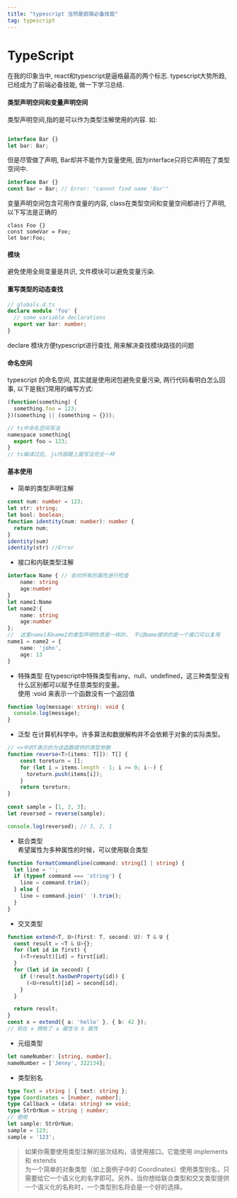 ```yaml
--- 
title: "typescript 当然是前端必备技能"
tag: typescript
---
```


# TypeScript
在我的印象当中, react和typescript是逼格最高的两个标志. typescript大势所趋, 已经成为了前端必备技能, 做一下学习总结.

#### 类型声明空间和变量声明空间

类型声明空间,指的是可以作为类型注解使用的内容.  如:
```ts

interface Bar {}
let bar: Bar;

```
但是尽管做了声明, Bar却并不能作为变量使用, 因为interface只将它声明在了类型空间中.  
```ts
interface Bar {}
const bar = Bar; // Error: "cannot find name 'Bar'"
```
变量声明空间包含可用作变量的内容, class在类型空间和变量空间都进行了声明, 以下写法是正确的
```
class Foo {}
const someVar = Foo;
let bar:Foo;
```


#### 模块

避免使用全局变量是共识, 文件模块可以避免变量污染.

#### 重写类型的动态查找

```ts
// globals.d.ts
declare module 'foo' {
  // some variable declarations
  export var bar: number;
}
```
declare 模块方便typescript进行查找, 用来解决查找模块路径的问题


#### 命名空间

typescript 的命名空间, 其实就是使用闭包避免变量污染, 两行代码看明白怎么回事, 以下是我们常用的编写方式:
```js
(function(something) {
  something.foo = 123;
})(something || (something = {}));

// ts中命名空间写法
namespace something{
  export foo = 123;
}
// ts编译过后, js内容跟上面写法完全一样
```

#### 基本使用
- 简单的类型声明注解
```ts
const num: number = 123;
let str: string;
let bool: boolean;
function identity(num: number): number {
  return num;
}
identity(sum)
identity(str) //Error
```
- 接口和内联类型注解
```ts
interface Name { // 会对所有的属性进行检查
    name: string
    age:number
}
let name1:Name
let name2:{ 
    name: string
    age:number
};
//  这里name1和name2的类型声明性质是一样的， 不过Name提供的是一个接口可以复用
name1 = name2 = {
    name: 'john',
    age: 13
}
```
- 特殊类型
在typescript中特殊类型有any、null、undefined，这三种类型没有什么区别都可以赋予任意类型的变量。  
使用 :void 来表示一个函数没有一个返回值
```ts
function log(message: string): void {
  console.log(message);
}
```


- 泛型
在计算机科学中。许多算法和数据解构并不会依赖于对象的实际类型。
```ts
// <>中的T表示的为该函数提供的类型参数
function reverse<T>(items: T[]): T[] {
    const toreturn = [];
    for (let i = items.length - 1; i >= 0; i--) {
      toreturn.push(items[i]);
    }
    return toreturn;
}
  
const sample = [1, 2, 3];
let reversed = reverse(sample);

console.log(reversed); // 3, 2, 1
```
- 联合类型  
希望属性为多种属性的时候，可以使用联合类型
```ts
function formatCommandline(command: string[] | string) {
  let line = '';
  if (typeof command === 'string') {
    line = command.trim();
  } else {
    line = command.join(' ').trim();
  }
}
```
- 交叉类型
```ts
function extend<T, U>(first: T, second: U): T & U {
  const result = <T & U>{};
  for (let id in first) {
    (<T>result)[id] = first[id];
  }
  for (let id in second) {
    if (!result.hasOwnProperty(id)) {
      (<U>result)[id] = second[id];
    }
  }

  return result;
}
const x = extend({ a: 'hello' }, { b: 42 });
// 现在 x 拥有了 a 属性与 b 属性
```
- 元组类型
```ts
let nameNumber: [string, number];
nameNumber = ['Jenny', 322134];
```
- 类型别名
```ts
type Text = string | { text: string };
type Coordinates = [number, number];
type Callback = (data: string) => void;
type StrOrNum = string | number;
// 使用
let sample: StrOrNum;
sample = 123;
sample = '123';
```
> 如果你需要使用类型注解的层次结构，请使用接口。它能使用 implements 和 extends  
> 为一个简单的对象类型（如上面例子中的 Coordinates）使用类型别名，只需要给它一个语义化的名字即可。另外，当你想给联合类型和交叉类型提供一个语义化的名称时，一个类型别名将会是一个好的选择。



